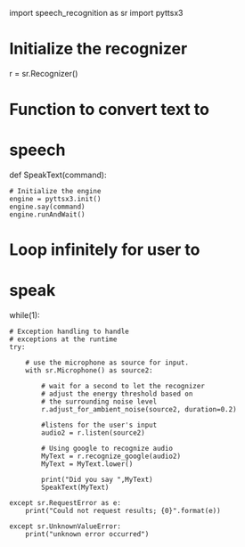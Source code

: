 import speech_recognition as sr
import pyttsx3
 
# Initialize the recognizer
r = sr.Recognizer()
 
# Function to convert text to
# speech
def SpeakText(command):
     
    # Initialize the engine
    engine = pyttsx3.init()
    engine.say(command)
    engine.runAndWait()
     
     
# Loop infinitely for user to
# speak
 
while(1):   
     
    # Exception handling to handle
    # exceptions at the runtime
    try:
         
        # use the microphone as source for input.
        with sr.Microphone() as source2:
             
            # wait for a second to let the recognizer
            # adjust the energy threshold based on
            # the surrounding noise level
            r.adjust_for_ambient_noise(source2, duration=0.2)
             
            #listens for the user's input
            audio2 = r.listen(source2)
             
            # Using google to recognize audio
            MyText = r.recognize_google(audio2)
            MyText = MyText.lower()
 
            print("Did you say ",MyText)
            SpeakText(MyText)
             
    except sr.RequestError as e:
        print("Could not request results; {0}".format(e))
         
    except sr.UnknownValueError:
        print("unknown error occurred")
